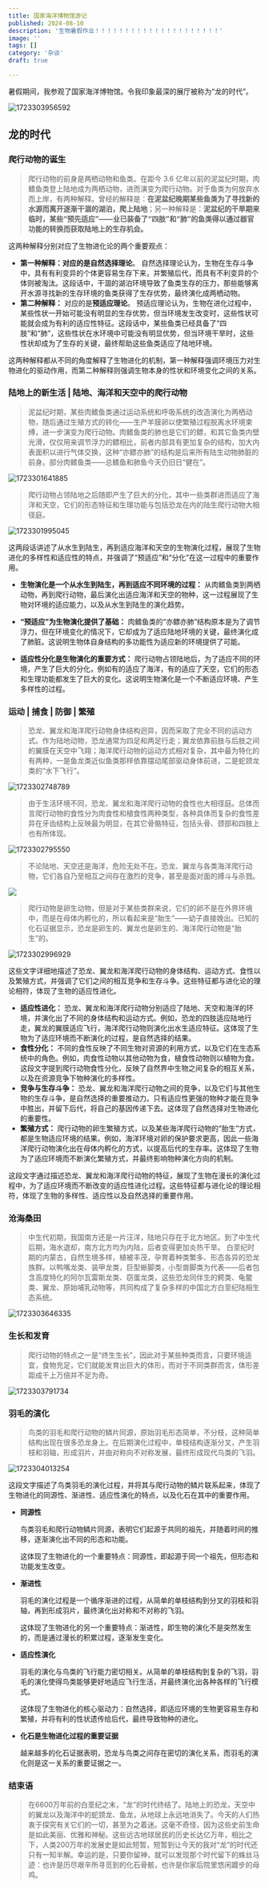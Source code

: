 ```yaml
---
title: 国家海洋博物馆游记
published: 2024-08-10
description: '生物暑假作业！！！！！！！！！！！！！！！！！！！！！'
image: ''
tags: []
category: '杂谈'
draft: true

---
```


暑假期间，我参观了国家海洋博物馆。令我印象最深的展厅被称为“龙的时代”。

![1723303956592](1723303956592.png)

## 龙的时代

### 爬行动物的诞生

> 爬行动物的前身是两栖动物和鱼类。在距今 3.6 亿年以前的泥盆纪时期，肉鳍鱼类登上陆地成为两栖动物，进而演变为爬行动物。对于鱼类为何放弃水而上岸，有两种解释。曾经的解释是：**在泥盆纪晚期某些鱼类为了寻找新的水源而离开逐渐干涸的湖泊，爬上陆地**；另一种解释是：**泥盆纪的干旱期来临时，某些“预先适应”——业已装备了“四肢”和“肺”的鱼类得以通过器官功能的转换而获取陆地上的生存机会。**

这两种解释分别对应了生物进化论的两个重要观点：

- **第一种解释：**对应的是**自然选择理论**。 自然选择理论认为，生物在生存斗争中，具有有利变异的个体更容易生存下来，并繁殖后代，而具有不利变异的个体则被淘汰。这段话中，干涸的湖泊环境导致了鱼类生存的压力，那些能够离开水源寻找新的生存环境的鱼类获得了生存优势，最终演化成两栖动物。
- **第二种解释：** 对应的是**预适应理论**。 预适应理论认为，生物在进化过程中，某些性状一开始可能没有明显的生存优势，但当环境发生改变时，这些性状可能就会成为有利的适应性特征。这段话中，某些鱼类已经具备了“四肢”和“肺”，这些性状在水环境中可能没有明显优势，但当环境干旱时，这些性状却成为了生存的关键，最终帮助这些鱼类适应了陆地环境。

这两种解释都从不同的角度解释了生物进化的机制，第一种解释强调环境压力对生物进化的驱动作用，而第二种解释则强调生物本身的性状和环境变化之间的关系。

### 陆地上的新生活 | 陆地、海洋和天空中的爬行动物

>  泥盆纪时期，某些肉鳍鱼类通过运动系统和呼吸系统的改造演化为两栖动物，随后通过生殖方式的转化——生产羊膜卵以使繁殖过程脱离水环境束缚，进一步演变为爬行动物。肉鳍鱼类的肺也是它们的鳔，和其它鱼类内壁光滑，仅仅用来调节浮力的鳔相比，前者内部具有更加复杂的结构，加大内表面积以进行气体交换，这种“亦鳔亦肺”的结构是后来所有陆生动物肺脏的前身。部分肉鳍鱼类——总鳍鱼和肺鱼今天仍旧日“健在”。

![1723301641885](1723301579449.png)

> 爬行动物占领陆地之后随即产生了巨大的分化，其中一些类群进而适应了海洋和天空，它们的形态特征和生理功能与包括恐龙在内的陆生爬行动物大相径庭。

![1723301995045](1723301995045.png)

这两段话讲述了从水生到陆生，再到适应海洋和天空的生物演化过程，展现了生物进化的多样性和适应性的特点，并强调了“预适应”和“分化”在这一过程中的重要作用。

- **生物演化是一个从水生到陆生，再到适应不同环境的过程：** 从肉鳍鱼类到两栖动物，再到爬行动物，最后演化出适应海洋和天空的物种，这一过程展现了生物对环境的适应能力，以及从水生到陆生的演化趋势。
- **“预适应”为生物演化提供了基础：** 肉鳍鱼类的“亦鳔亦肺”结构原本是为了调节浮力，但在环境变化的情况下，它却成为了适应陆地环境的关键，最终演化成了肺脏。这说明生物体自身结构的多功能性为适应新的环境提供了可能。

- **适应性分化是生物演化的重要方式：** 爬行动物占领陆地后，为了适应不同的环境，产生了巨大的分化，例如有的适应了海洋，有的适应了天空，它们的形态和生理功能都发生了巨大的变化。这说明生物演化是一个不断适应环境、产生多样性的过程。

### 运动 | 捕食 | 防御 | 繁殖

> 恐龙、翼龙和海洋爬行动物身体结构迥异，因而采取了完全不同的运动方式。作为陆地动物，恐龙通常为四足和两足行走；翼龙依靠前肢与后肢之间的翼膜在天空中飞翔；海洋爬行动物的运动方式相对复杂，其中最为特化的有两种，一是鱼龙类近似鱼类那样依靠摆动尾部驱动身体前进，二是蛇颈龙类的“水下飞行”。

![1723302748789](1723302748789.png)

> 由于生活环境不同，恐龙、翼龙和海洋爬行动物的食性也大相径庭。总体而言爬行动物的食性分为肉食性和植食性两种类型，各种具体而复杂的食性差异在牙齿结构上反映最为明显，在其它骨骼特征，包括头骨、颈部和四肢上也有所体现。

![1723302795550](1723302795550.png)

> 不论陆地、天空还是海洋，危险无处不在。恐龙、翼龙与各类海洋爬行动物，它们各自乃至相互之间存在激烈的竞争，甚至是面对面的搏斗与杀戮。

![](1723302870942.png)

> 爬行动物是卵生动物，但是对于某些类群来说，它们的卵不是在外界环境中，而是在母体内孵化的，所以看起来是“胎生”——幼子直接娩出。已知的化石证据显示，恐龙是卵生的、翼龙也是卵生的、海洋爬行动物是“胎生”的。

![1723302996929](1723302996929.png)

这些文字详细地描述了恐龙、翼龙和海洋爬行动物的身体结构、运动方式、食性以及繁殖方式，并强调了它们之间的相互竞争和生存斗争。这些特征都与进化论的理论相符，体现了生物的适应性进化。

* **适应性进化：** 恐龙、翼龙和海洋爬行动物分别适应了陆地、天空和海洋的环境，并演化出了不同的身体结构和运动方式。例如，恐龙的四肢适应陆地行走，翼龙的翼膜适应飞行，海洋爬行动物则演化出水生适应特征。这体现了生物为了适应环境而不断演化的过程，是自然选择的结果。
* **食性分化：** 不同的食性反映了不同生物对资源的利用方式，以及它们在生态系统中的角色。例如，肉食性动物以其他动物为食，植食性动物则以植物为食。这段文字提到爬行动物食性分化，反映了自然界中生物之间复杂的相互关系，以及在资源竞争下物种演化的多样性。
* **竞争与生存斗争：** 恐龙、翼龙和海洋爬行动物之间的竞争，以及它们与其他生物的生存斗争，是自然选择的重要推动力。只有适应性更强的物种才能在竞争中胜出，并留下后代，将自己的基因传递下去。这体现了自然选择对生物进化的重要性。
* **繁殖方式：** 爬行动物的卵生繁殖方式，以及某些海洋爬行动物的“胎生”方式，都是生物适应环境的结果。例如，海洋环境对卵的保护要求更高，因此一些海洋爬行动物演化出在母体内孵化的方式，以提高后代的生存率。这体现了生物为了适应环境而不断演化繁殖方式，并最终影响物种演化方向的机制。

这段文字通过描述恐龙、翼龙和海洋爬行动物的特征，展现了生物在漫长的演化过程中，为了适应环境而不断改变的适应性进化过程。这些特征都与进化论的理论相符，体现了生物的多样性、适应性以及自然选择的重要作用。

### 沧海桑田

> 中生代初期，我国南方还是一片汪洋，陆地只存在于北方地区。到了中生代后期，海水退却，南方北方均为内陆，后者变得更加炎热干旱。
> 白垩纪时期的内蒙古，自然生境多样，植被丰茂，孕育着种类繁多、形态各异的恐龙族群。以鸭嘴龙类、装甲龙类，巨型蜥脚类，小型兽脚类为代表——后者包含高度特化的阿尔瓦雷斯龙类、窃蛋龙类，这些恐龙同伴生的鳄类、龟鳖类、翼龙、原始哺乳动物等，共同构成了复杂多样的中国北方白垩纪陆相生态系统。

![1723303646335](1723303646335.png)

### 生长和发育

> 爬行动物的特点之一是“终生生长”，因此对于某些种类而言，只要环境适宜，食物充足，它们就能发育出巨大的体形，而对于不同类群而言，体形差距成千上万倍并不足为奇。

![1723303791734](1723303791734.png)

 ### 羽毛的演化

> 鸟类的羽毛和爬行动物的鳞片同源，原始羽毛形态简单，不分枝，这种简单结构出现在很多恐龙身上。在后期演化过程中，单枝结构逐渐分叉，产生羽枝和羽轴，形成羽片，并由对称向不对称发展，最终形成现代鸟类的飞羽。

![1723304013254](1723304013254.png)

这段文字描述了鸟类羽毛的演化过程，并将其与爬行动物的鳞片联系起来，体现了生物进化的同源性、渐进性、适应性演化的特点，以及化石在其中的重要作用。

- **同源性**

  鸟类羽毛和爬行动物鳞片同源，表明它们起源于共同的祖先，并随着时间的推移，逐渐演化出不同的形态和功能。

  这体现了生物进化的一个重要特点：同源性，即起源于同一个祖先，但形态和功能发生改变。

- **渐进性**

  羽毛的演化过程是一个循序渐进的过程，从简单的单枝结构到分叉的羽枝和羽轴，再到形成羽片，最终演化出对称和不对称的飞羽。

  这体现了生物进化的另一个重要特点：渐进性，即生物的演化不是突然发生的，而是通过漫长的积累过程，逐渐发生变化。

- **适应性演化**

  羽毛的演化与鸟类的飞行能力密切相关。从简单的单枝结构到复杂的飞羽，羽毛的演化使得鸟类能够更好地适应飞行生活，并最终演化出各种各样的飞行模式。

  这体现了生物进化的核心驱动力：自然选择，即适应环境的生物更容易生存和繁殖，并将有利的性状遗传给后代，最终导致物种的进化。

- **化石是生物进化过程的重要证据**

  越来越多的化石证据表明，恐龙与鸟类之间存在密切的演化关系，而羽毛的演化则是这一关系的重要证据之一。

### 结束语

> 在6600万年前的白垩纪之末，“龙”的时代终结了。陆地上的恐龙，天空中的翼龙以及海洋中的蛇颈龙、鱼龙，从地球上永远地消失了。今天的人们热衷于探究有关它们的一切，甚至为之着迷。这毫不奇怪，因为这些史前生命是如此美丽、优雅和神秘。这些远古地球居民的历史长达亿万年，相比之下，人类200万年的发展史是如此短暂，短暂到让今天的我对“龙”的时代还只有一知半解。幸运的是，只要你留神，就可以发现那个时代留下的蛛丝马迹：也许是历尽艰辛所寻觅到的化石骨骸，也许是你家后院里悠闲踱步的母鸡。

















